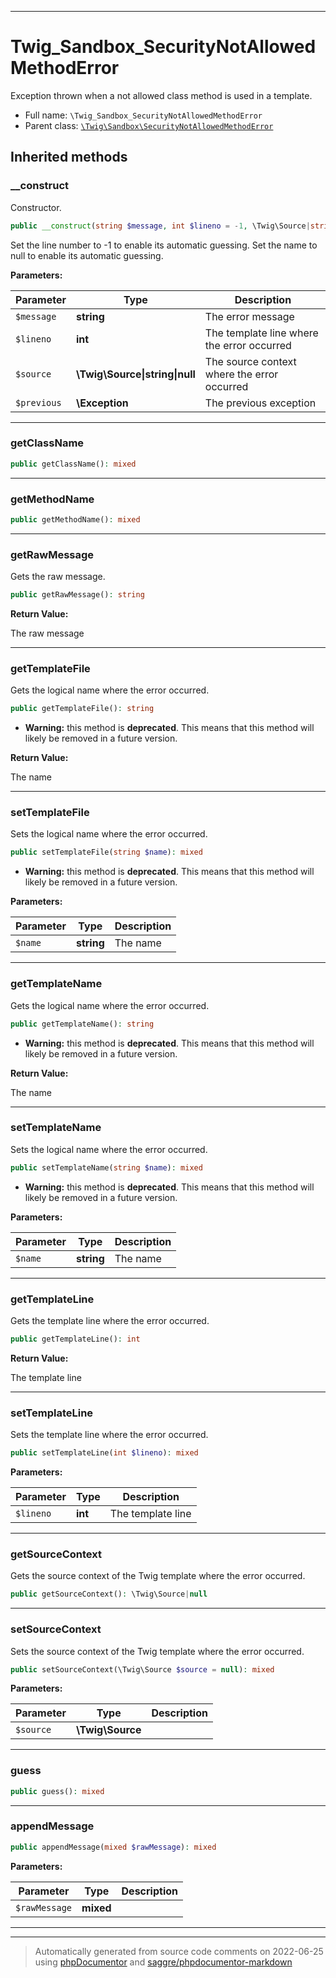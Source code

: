 ***

# Twig_Sandbox_SecurityNotAllowedMethodError

Exception thrown when a not allowed class method is used in a template.



* Full name: `\Twig_Sandbox_SecurityNotAllowedMethodError`
* Parent class: [`\Twig\Sandbox\SecurityNotAllowedMethodError`](./Twig/Sandbox/SecurityNotAllowedMethodError.md)






## Inherited methods


### __construct

Constructor.

```php
public __construct(string $message, int $lineno = -1, \Twig\Source|string|null $source = null, \Exception $previous = null): mixed
```

Set the line number to -1 to enable its automatic guessing.
Set the name to null to enable its automatic guessing.






**Parameters:**

| Parameter | Type | Description |
|-----------|------|-------------|
| `$message` | **string** | The error message |
| `$lineno` | **int** | The template line where the error occurred |
| `$source` | **\Twig\Source&#124;string&#124;null** | The source context where the error occurred |
| `$previous` | **\Exception** | The previous exception |




***

### getClassName



```php
public getClassName(): mixed
```











***

### getMethodName



```php
public getMethodName(): mixed
```











***

### getRawMessage

Gets the raw message.

```php
public getRawMessage(): string
```









**Return Value:**

The raw message



***

### getTemplateFile

Gets the logical name where the error occurred.

```php
public getTemplateFile(): string
```






* **Warning:** this method is **deprecated**. This means that this method will likely be removed in a future version.




**Return Value:**

The name



***

### setTemplateFile

Sets the logical name where the error occurred.

```php
public setTemplateFile(string $name): mixed
```






* **Warning:** this method is **deprecated**. This means that this method will likely be removed in a future version.



**Parameters:**

| Parameter | Type | Description |
|-----------|------|-------------|
| `$name` | **string** | The name |




***

### getTemplateName

Gets the logical name where the error occurred.

```php
public getTemplateName(): string
```






* **Warning:** this method is **deprecated**. This means that this method will likely be removed in a future version.




**Return Value:**

The name



***

### setTemplateName

Sets the logical name where the error occurred.

```php
public setTemplateName(string $name): mixed
```






* **Warning:** this method is **deprecated**. This means that this method will likely be removed in a future version.



**Parameters:**

| Parameter | Type | Description |
|-----------|------|-------------|
| `$name` | **string** | The name |




***

### getTemplateLine

Gets the template line where the error occurred.

```php
public getTemplateLine(): int
```









**Return Value:**

The template line



***

### setTemplateLine

Sets the template line where the error occurred.

```php
public setTemplateLine(int $lineno): mixed
```








**Parameters:**

| Parameter | Type | Description |
|-----------|------|-------------|
| `$lineno` | **int** | The template line |




***

### getSourceContext

Gets the source context of the Twig template where the error occurred.

```php
public getSourceContext(): \Twig\Source|null
```











***

### setSourceContext

Sets the source context of the Twig template where the error occurred.

```php
public setSourceContext(\Twig\Source $source = null): mixed
```








**Parameters:**

| Parameter | Type | Description |
|-----------|------|-------------|
| `$source` | **\Twig\Source** |  |




***

### guess



```php
public guess(): mixed
```











***

### appendMessage



```php
public appendMessage(mixed $rawMessage): mixed
```








**Parameters:**

| Parameter | Type | Description |
|-----------|------|-------------|
| `$rawMessage` | **mixed** |  |




***


***
> Automatically generated from source code comments on 2022-06-25 using [phpDocumentor](http://www.phpdoc.org/) and [saggre/phpdocumentor-markdown](https://github.com/Saggre/phpDocumentor-markdown)
